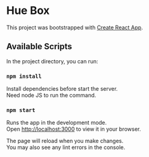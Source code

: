 # Hue Box

This project was bootstrapped with [Create React App](https://github.com/facebook/create-react-app).

## Available Scripts

In the project directory, you can run:

### `npm install`

Install dependencies before start the server.\
Need node JS to run the command.

### `npm start`

Runs the app in the development mode.\
Open [http://localhost:3000](http://localhost:3000) to view it in your browser.

The page will reload when you make changes.\
You may also see any lint errors in the console.

